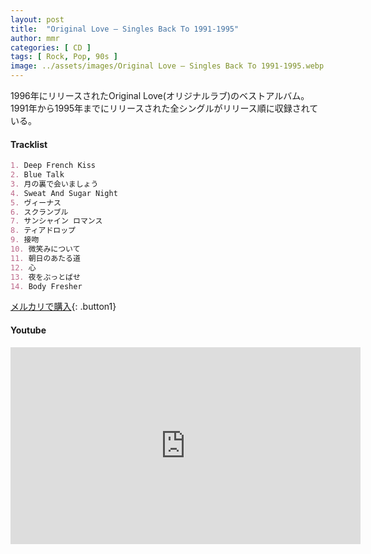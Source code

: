 ```yaml
---
layout: post
title:  "Original Love – Singles Back To 1991-1995"
author: mmr
categories: [ CD ]
tags: [ Rock, Pop, 90s ]
image: ../assets/images/Original Love – Singles Back To 1991-1995.webp
---
```


1996年にリリースされたOriginal Love(オリジナルラブ)のベストアルバム。1991年から1995年までにリリースされた全シングルがリリース順に収録されている。

#### Tracklist
```md
1. Deep French Kiss
2. Blue Talk
3. 月の裏で会いましょう
4. Sweat And Sugar Night
5. ヴィーナス
6. スクランブル
7. サンシャイン ロマンス
8. ティアドロップ
9. 接吻
10. 微笑みについて
11. 朝日のあたる道
12. 心
13. 夜をぶっとばせ
14. Body Fresher
```


[メルカリで購入](https://jp.mercari.com/item/m78181861703?afid=6142608987){: .button1}

#### Youtube
<iframe width="560" height="315" src="https://www.youtube.com/embed/kEdNGRbcVkc?si=Enu5YrzHQJ6yiqtL" title="YouTube video player" frameborder="0" allow="accelerometer; autoplay; clipboard-write; encrypted-media; gyroscope; picture-in-picture; web-share" referrerpolicy="strict-origin-when-cross-origin" allowfullscreen></iframe>